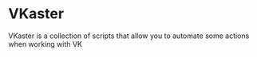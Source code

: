 # VKaster
VKaster is a collection of scripts that allow you to automate some actions when working with VK
